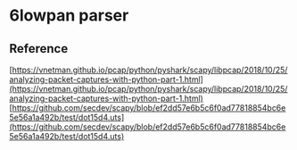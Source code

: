 # 6lowpan parser

## Reference

[https://vnetman.github.io/pcap/python/pyshark/scapy/libpcap/2018/10/25/analyzing-packet-captures-with-python-part-1.html](https://vnetman.github.io/pcap/python/pyshark/scapy/libpcap/2018/10/25/analyzing-packet-captures-with-python-part-1.html)
[https://github.com/secdev/scapy/blob/ef2dd57e6b5c6f0ad77818854bc6e5e56a1a492b/test/dot15d4.uts](https://github.com/secdev/scapy/blob/ef2dd57e6b5c6f0ad77818854bc6e5e56a1a492b/test/dot15d4.uts)
